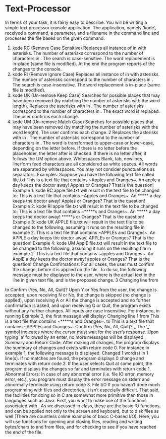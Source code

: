 # Text-Processor
In terms of your task, it is fairly easy to describe. You will be writing a simple text processor
console application. The application, namely ‘kode’, received a command, a parameter, and a
filename in the command line and processes the file based on the given command.
1. kode RC <word> <file>
(Remove Case Sensitive)
Replaces all instance of <word> in <file> with asterisks. The number of asterisks
correspond to the number of characters in <word>. The search is case-sensitive. The
word replacement is in-place (same file is modified). At the end the program reports of
the changes to the console.
2. kode RI <word> <file>
(Remove Ignore Case)
Replaces all instance of <word> in <file> with asterisks. The number of asterisks
correspond to the number of characters in <word>. The search is case-insensitive. The
word replacement is in-place (same file is modified).
3. kode UK <word> <file>
(Un-remove Keep Case)
Searches for possible places that <word> may have been removed (by matching the
number of asterisks with the word length).
Replaces the asterisks with <word> in <file>. The number of asterisks correspond to the
number of characters in <word>. The exact word is replaced. The user confirms each
change.
4. kode UM <word> <file>
(Un-remove Match Case)
Searches for possible places that <word> may have been removed (by matching the
number of asterisks with the word length). The user confirms each change.
2
Replaces the asterisks with <word> in <file>. The number of asterisks correspond to the
number of characters in <word>. The word is transformed to upper-case or lower-case,
depending on the letter before. If there is no letter before the placeholder, the letter after
is checked. If there is no letter after, it follows the UM option above.
Whitespaces
Blank, tab, newlines, line/form feed characters are all considered as white spaces. All words are
separated by whitespaces. You may not consider punctuations as separators.
Examples:
Suppose you have the following text file called file.txt
This is a text file that contains ~Apples and Oranges~.
An apple a day keeps the doctor away!
Apples or Oranges? That is the question!
Example 1: kode RC apple file.txt will result in the text file to be changed to:
This is a text file that contains ~Apples and Oranges~.
An ***** a day keeps the doctor away!
Apples or Oranges? That is the question!
Example 2: kode RI apple file.txt will result in the text file to be changed to:
This is a text file that contains ~*****s and Oranges~.
An ***** a day keeps the doctor away!
*****s or Oranges? That is the question!
Example 3: kode UK APPLE file.txt will result in the text file to be changed to the
following, assuming it runs on the resulting file in example 2.
This is a text file that contains ~APPLEs and Oranges~.
An APPLE a day keeps the doctor away!
APPLEs or Oranges? That is the question!
Example 4: kode UM ApplE file.txt will result in the text file to be changed to the
following, assuming it runs on the resulting file in example 2.
This is a text file that contains ~apples and Oranges~.
An ApplE a day keeps the doctor away!
apples or Oranges? That is the question!
Change Confirmations:
For all cases, the user must confirm the change, before it is applied on the file. To do so, the
following message must be displayed to the user, where <before> is the actual text in the line
<lineno> in given text file, and <after> is the proposed change.
3
Changing line <lineno> from
<before>
to
<after>
Confirm (Yes, No, All, Quit)?
Upon Y or Yes from the user, the change is accepted, upon receiving N or No, the change is
skipped (no change is applied), upon receiving A or All the change is accepted and no further
confirmation is asked, and upon receiving Q or Quit, the program exists without any further
changes. All inputs are case insensitive.
For instance, in running Example 3, the first message will display:
Changing line 1 from
This is a text file that contains ~*****s and Oranges~.
to
This is a text file that contains ~APPLEs and Oranges~.
Confirm (Yes, No, All, Quit)? _
The ‘_’ symbol indicates where the cursor must wait for the user’s response. Upon typing `a’
followed by an enter, no more messages will be displayed.
Summary and Return Code:
After making all changes, the program displays the summary of changes and exists with return
code 0. For instance in example 1, the following message is displayed:
Changed 1 word(s) in 1 line(s).
If no matches are found, the program displays 0 change and terminates with return code 2.
If the user selects Quit at some point, the program displays the changes so far and terminates
with return code 1.
Abnormal Errors:
In case of any abnormal error (i.e. file IO error, memory error, etc.), you program must display
the error message on stderr and abnormally terminate using return code 3.
File I/O
If you haven’t done much programming with files and directories, it isn’t especially difficult.
That said, the facilities for doing so in C are somewhat more primitive than those in languages
such as Java. First, you want to make use of the functions associated with <stdio.h>. As we
discussed in class, these are the basic IO functions, and can be applied not only to the screen
and keyboard, but to disk files as well (There are countless online examples of basic C-based
I/O). Here, you will use functions for opening and closing files, reading and writing
bytes/chars to and from files, and for checking to see if you have reached the end of the file. 
